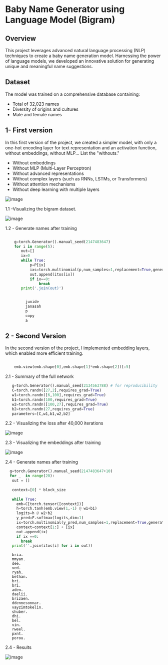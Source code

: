 # Baby Name Generator using Language Model (Bigram)

## Overview

This project leverages advanced natural language processing (NLP) techniques to create a baby name generation model. Harnessing the power of language models, we developed an innovative solution for generating unique and meaningful name suggestions.

## Dataset

The model was trained on a comprehensive database containing:
- Total of 32,023 names
- Diversity of origins and cultures
- Male and female names


## 1- First version

In this first version of the project, we created a simpler model, with only a one-hot encoding layer for text representation and an activation function, without embeddings, without MLP... List the "withouts."
 - Without embeddings
 - Without MLP (Multi-Layer Perceptron)
 - Without advanced representations
 - Without complex layers (such as RNNs, LSTMs, or Transformers)
 - Without attention mechanisms
 - Without deep learning with multiple layers

  ![image](https://github.com/user-attachments/assets/230e104b-ae7d-4fd8-9fdb-99c7a4494823)
  

  1.1 -Visualizing the bigram dataset.
 
  ![image](https://github.com/user-attachments/assets/3dec20ce-2653-4c32-803b-ff9d6f67e6e7)
  

   1.2 - Generate names after training
   
  ``` Python 

      g=torch.Generator().manual_seed(2147483647)
      for i in range(5):
         out=[]
         ix=0
         while True:
             p=P[ix]
             ixs=torch.multinomial(p,num_samples=1,replacement=True,generator=g).item()
             out.append(itos[ix])
             if ix==0:
                 break
         print('.join(out)')
```

``` 1.3 - Names generated

         junide
         janasah
         p
         copy
         a
``` 
  ##  2 - Second Version
  In the second version of the project, I implemented embedding layers, which enabled more efficient training.

   
   ``` Python

       emb.view(emb.shape[0],emb.shape[1]*emb.shape[2])[:5]
   ```

   2.1 - Summary of the full network
   
   ``` Python
      g=torch.Generator().manual_seed(2134563788) # for reproducibility
      C=torch.randn([27,2],requires_grad=True)
      w1=torch.randn([6,100],requires_grad=True)
      b1=torch.randn(100,requires_grad=True)
      w2=torch.randn([100,27],requires_grad=True)
      b2=torch.randn(27,requires_grad=True)
      parameters=[C,w1,b1,w2,b2]
```
2.2 - Visualizing the loss after 40,000 iterations

   ![image](https://github.com/user-attachments/assets/54ffbcbd-3785-49d8-8a37-bc6f94e93d3a)

2.3 -  Visualizing the embeddings after training

   ![image](https://github.com/user-attachments/assets/27474c09-db54-41df-92e9-665cc2d4ef4d)

2.4 - Generate names after training

   ``` Python
     g=torch.Generator().manual_seed(2147483647+10)
     for _  in range(20):
      out = []
    
      context=[0] * block_size
    
      while True:
        emb=C[torch.tensor([context])]
        h=torch.tanh(emb.view(1,-1) @ w1+b1)
        logits=h @ w2+b2
        y_pred=F.softmax(logits,dim=1)
        ix=torch.multinomial(y_pred,num_samples=1,replacement=True,generator=g).item()
        context=context[1:] + [ix]
        out.append(ix)
        if ix ==0:
          break
      print(''.join(itos[i] for i in out))
```

```
   bria.
   mmyan.
   dee.
   ved.
   ryah.
   bethan.
   bri.
   bri.
   aden.
   daelii.
   brizaen.
   ddennesonnar.
   vayzimtokelin.
   shuber.
   dhi.
   bel.
   vin.
   rweel.
   pxnt.
   porou.
```
2.4 - Results 

   ![image](https://github.com/user-attachments/assets/eca3f3b0-f561-453c-bb8e-87310682e864)











